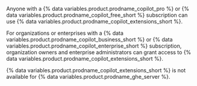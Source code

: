Anyone with a {% data variables.product.prodname_copilot_pro %} or {% data variables.product.prodname_copilot_free_short %} subscription can use {% data variables.product.prodname_copilot_extensions_short %}.

For organizations or enterprises with a {% data variables.product.prodname_copilot_business_short %} or {% data variables.product.prodname_copilot_enterprise_short %} subscription, organization owners and enterprise administrators can grant access to {% data variables.product.prodname_copilot_extensions_short %}.

{% data variables.product.prodname_copilot_extensions_short %} is not available for {% data variables.product.prodname_ghe_server %}.
